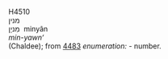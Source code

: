 <body>
  <p>H4510<br>  מנין  <br> מִניָן  ‎  minyân  <br><i>min-yawn‘ </i><br>(Chaldee); from <a href="h4483.htm">4483</a>  <i>enumeration: - </i>number.<br></p>
 </body>